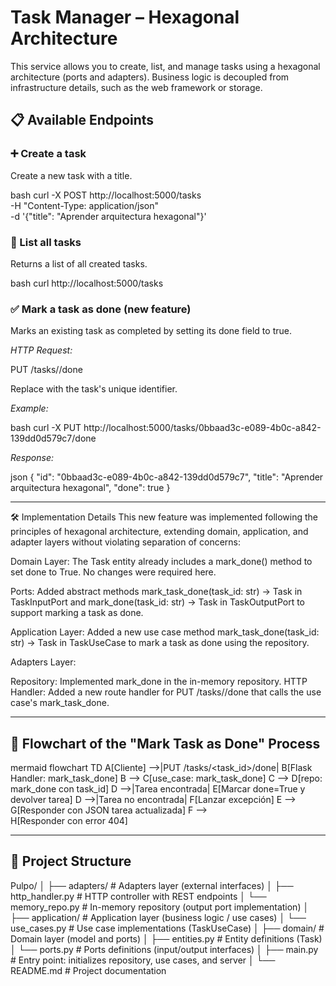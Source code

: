 # Task Manager – Hexagonal Architecture

This service allows you to create, list, and manage tasks using a hexagonal architecture (ports and adapters). Business logic is decoupled from infrastructure details, such as the web framework or storage.

## 📋 Available Endpoints

### ➕ Create a task

Create a new task with a title.

bash
curl -X POST http://localhost:5000/tasks \
  -H "Content-Type: application/json" \
  -d '{"title": "Aprender arquitectura hexagonal"}'


### 📄 List all tasks

Returns a list of all created tasks.

bash
curl http://localhost:5000/tasks


### ✅ Mark a task as done (new feature)

Marks an existing task as completed by setting its done field to true.

*HTTP Request:*


PUT /tasks/<id>/done


Replace <id> with the task's unique identifier.

*Example:*

bash
curl -X PUT http://localhost:5000/tasks/0bbaad3c-e089-4b0c-a842-139dd0d579c7/done


*Response:*

json
{
  "id": "0bbaad3c-e089-4b0c-a842-139dd0d579c7",
  "title": "Aprender arquitectura hexagonal",
  "done": true
}


---

🛠 Implementation Details
This new feature was implemented following the principles of hexagonal architecture, extending domain, application, and adapter layers without violating separation of concerns:

Domain Layer: The Task entity already includes a mark_done() method to set done to True. No changes were required here.

Ports: Added abstract methods mark_task_done(task_id: str) -> Task in TaskInputPort and mark_done(task_id: str) -> Task in TaskOutputPort to support marking a task as done.

Application Layer: Added a new use case method mark_task_done(task_id: str) -> Task in TaskUseCase to mark a task as done using the repository.

Adapters Layer:

Repository: Implemented mark_done in the in-memory repository.
HTTP Handler: Added a new route handler for PUT /tasks/<id>/done that calls the use case's mark_task_done.

---

## 🔄 Flowchart of the "Mark Task as Done" Process

mermaid
flowchart TD
    A[Cliente] -->|PUT /tasks/&lt;task_id&gt;/done| B[Flask Handler: mark_task_done]
    B --> C[use_case: mark_task_done]
    C --> D[repo: mark_done con task_id]
    D -->|Tarea encontrada| E[Marcar done=True y devolver tarea]
    D -->|Tarea no encontrada| F[Lanzar excepción]
    E --> G[Responder con JSON tarea actualizada]
    F --> H[Responder con error 404]


---

## 📁 Project Structure


Pulpo/
│
├── adapters/                # Adapters layer (external interfaces)
│   ├── http_handler.py      # HTTP controller with REST endpoints
│   └── memory_repo.py       # In-memory repository (output port implementation)
│
├── application/             # Application layer (business logic / use cases)
│   └── use_cases.py         # Use case implementations (TaskUseCase)
│
├── domain/                  # Domain layer (model and ports)
│   ├── entities.py          # Entity definitions (Task)
│   └── ports.py             # Ports definitions (input/output interfaces)
│
├── main.py                  # Entry point: initializes repository, use cases, and server
│
└── README.md                # Project documentation

